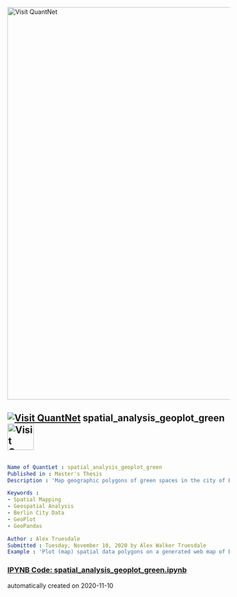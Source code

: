 [<img src="https://github.com/QuantLet/Styleguide-and-FAQ/blob/master/pictures/banner.png" width="888" alt="Visit QuantNet">](http://quantlet.de/)

## [<img src="https://github.com/QuantLet/Styleguide-and-FAQ/blob/master/pictures/qloqo.png" alt="Visit QuantNet">](http://quantlet.de/) **spatial_analysis_geoplot_green** [<img src="https://github.com/QuantLet/Styleguide-and-FAQ/blob/master/pictures/QN2.png" width="60" alt="Visit QuantNet 2.0">](http://quantlet.de/)

```yaml

Name of QuantLet : spatial_analysis_geoplot_green
Published in : Master's Thesis
Description : 'Map geographic polygons of green spaces in the city of Berlin (data from Berlin Senate)'

Keywords :
- Spatial Mapping
- Geospatial Analysis
- Berlin City Data
- GeoPlot
- GeoPandas

Author : Alex Truesdale
Submitted : Tuesday, November 10, 2020 by Alex Walker Truesdale
Example : 'Plot (map) spatial data polygons on a generated web map of Berlin.'

```

### [IPYNB Code: spatial_analysis_geoplot_green.ipynb](spatial_analysis_geoplot_green.ipynb)


automatically created on 2020-11-10